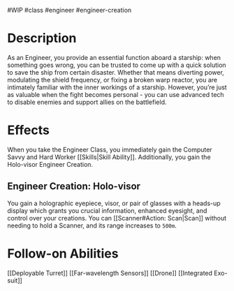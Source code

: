 #WIP #class #engineer #engineer-creation

# Description

As an Engineer, you provide an essential function aboard a starship: when something goes wrong, you can be trusted to come up with a quick solution to save the ship from certain disaster. Whether that means diverting power, modulating the shield frequency, or fixing a broken warp reactor, you are intimately familiar with the inner workings of a starship. However, you’re just as valuable when the fight becomes personal - you can use advanced tech to disable enemies and support allies on the battlefield.

# Effects

When you take the Engineer Class, you immediately gain the Computer Savvy and Hard Worker [[Skills|Skill Ability]]. Additionally, you gain the Holo-visor Engineer Creation.

## Engineer Creation: Holo-visor

You gain a holographic eyepiece, visor, or pair of glasses with a heads-up display which grants you crucial information, enhanced eyesight, and control over your creations. You can [[Scanner#Action: Scan|Scan]] without needing to hold a Scanner, and its range increases to `500m`. 

# Follow-on Abilities

[[Deployable Turret]]
[[Far-wavelength Sensors]]
[[Drone]]
[[Integrated Exo-suit]]
